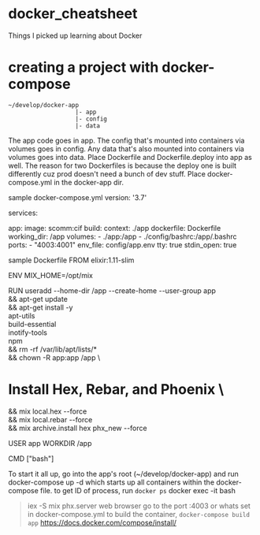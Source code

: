 # docker_cheatsheet
Things I picked up learning about Docker

# creating a project with docker-compose
```
~/develop/docker-app
                   |- app
                   |- config
                   |- data
```

The app code goes in app.
The config that's mounted into containers via volumes goes in config.
Any data that's also mounted into containers via volumes goes into data.
Place Dockerfile and Dockerfile.deploy into app as well.
The reason for two Dockerfiles is because the deploy one is built differently cuz prod doesn't need a bunch of dev stuff.
Place docker-compose.yml in the docker-app dir.

sample docker-compose.yml
version: '3.7'

services:

  app:
    image: scomm:cif
    build:
      context: ./app
      dockerfile: Dockerfile
    working_dir: /app
    volumes:
      - ./app:/app
      - ./config/bashrc:/app/.bashrc
    ports:
      - "4003:4001"
    env_file: config/app.env
    tty: true
    stdin_open: true
    
sample Dockerfile
FROM elixir:1.11-slim

ENV MIX_HOME=/opt/mix

RUN useradd --home-dir /app --create-home --user-group app \
  && apt-get update \
  && apt-get install -y \
    apt-utils \
    build-essential \
    inotify-tools \
    npm \
  && rm -rf /var/lib/apt/lists/* \
  && chown -R app:app /app \
# Install Hex, Rebar, and Phoenix \
  && mix local.hex --force \
  && mix local.rebar --force \
  && mix archive.install hex phx_new --force

USER app
WORKDIR /app

CMD ["bash"]

To start it all up, go into the app's root (~/develop/docker-app) and run docker-compose up -d which starts up all containers within the docker-compose file.
to get ID of process, run `docker ps`
docker exec -it <container pid> bash
> iex -S mix phx.server
web browser go to the port :4003 or whats set in docker-compose.yml
to build the container,
`docker-compose build app`
https://docs.docker.com/compose/install/
  
